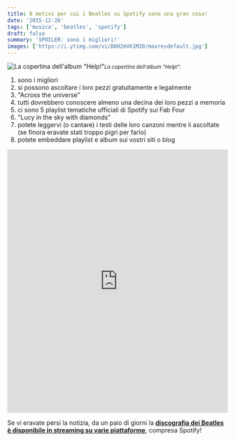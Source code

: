 ```yaml
---
title: 8 motivi per cui i Beatles su Spotify sono una gran cosa!
date: '2015-12-26'
tags: ['musica', 'beatles', 'spotify']
draft: false
summary: 'SPOILER: sono i migliori!'
images: ['https://i.ytimg.com/vi/B6H2mVK1M20/maxresdefault.jpg']
---
```


![La copertina dell'album "Help!"](https://i.ytimg.com/vi/B6H2mVK1M20/maxresdefault.jpg)<small>_La copertina dell'album "Help!"._</small>

1. sono i migliori
2. si possono ascoltare i loro pezzi gratuitamente e legalmente
3. "Across the universe"
4. tutti dovrebbero conoscere almeno una decina dei loro pezzi a memoria
5. ci sono 5 playlist tematiche ufficiali di Spotify sui Fab Four
6. "Lucy in the sky with diamonds"
7. potete leggervi (o cantare) i testi delle loro canzoni mentre li ascoltate (se finora eravate stati troppo pigri per farlo)
8. potete embeddare playlist e album sui vostri siti o blog

<iframe src="https://embed.spotify.com/?uri=spotify%3Aalbum%3A5ju5Ouzan3QwXqQt1Tihbh" width="100%" height="600" frameBorder="0" allowTransparency="true"></iframe>

Se vi eravate persi la notizia, da un paio di giorni la **[discografia dei Beatles è disponibile in streaming su varie piattaforme](http://www.huffingtonpost.it/2015/12/24/beatles-in-streaming-su-spotify_n_8874034.html)**, compresa Spotify!
